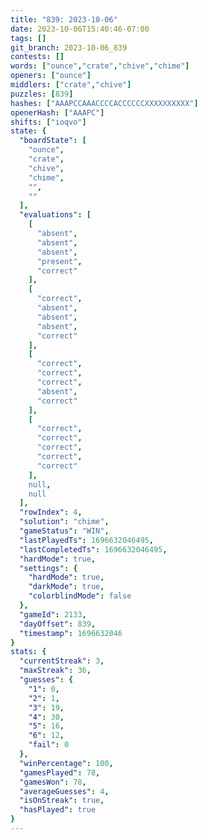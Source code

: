 ```yaml
---
title: "839: 2023-10-06"
date: 2023-10-06T15:40:46-07:00
tags: []
git_branch: 2023-10-06_839
contests: []
words: ["ounce","crate","chive","chime"]
openers: ["ounce"]
middlers: ["crate","chive"]
puzzles: [839]
hashes: ["AAAPCCAAACCCCACCCCCCXXXXXXXXXX"]
openerHash: ["AAAPC"]
shifts: ["ioqvo"]
state: {
  "boardState": [
    "ounce",
    "crate",
    "chive",
    "chime",
    "",
    ""
  ],
  "evaluations": [
    [
      "absent",
      "absent",
      "absent",
      "present",
      "correct"
    ],
    [
      "correct",
      "absent",
      "absent",
      "absent",
      "correct"
    ],
    [
      "correct",
      "correct",
      "correct",
      "absent",
      "correct"
    ],
    [
      "correct",
      "correct",
      "correct",
      "correct",
      "correct"
    ],
    null,
    null
  ],
  "rowIndex": 4,
  "solution": "chime",
  "gameStatus": "WIN",
  "lastPlayedTs": 1696632046495,
  "lastCompletedTs": 1696632046495,
  "hardMode": true,
  "settings": {
    "hardMode": true,
    "darkMode": true,
    "colorblindMode": false
  },
  "gameId": 2133,
  "dayOffset": 839,
  "timestamp": 1696632046
}
stats: {
  "currentStreak": 3,
  "maxStreak": 36,
  "guesses": {
    "1": 0,
    "2": 1,
    "3": 19,
    "4": 30,
    "5": 16,
    "6": 12,
    "fail": 0
  },
  "winPercentage": 100,
  "gamesPlayed": 78,
  "gamesWon": 78,
  "averageGuesses": 4,
  "isOnStreak": true,
  "hasPlayed": true
}
---
```

<!-- more -->

